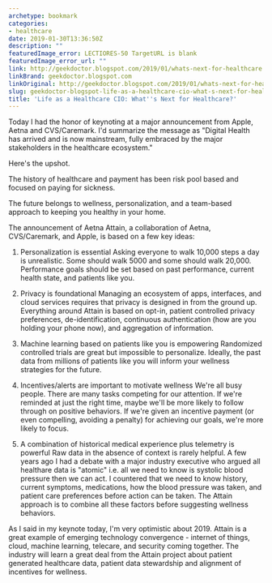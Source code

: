 ```yaml
---
archetype: bookmark
categories:
- healthcare
date: 2019-01-30T13:36:50Z
description: ""
featuredImage_error: LECTIORES-50 TargetURL is blank
featuredImage_error_url: ""
link: http://geekdoctor.blogspot.com/2019/01/whats-next-for-healthcare.html
linkBrand: geekdoctor.blogspot.com
linkOriginal: http://geekdoctor.blogspot.com/2019/01/whats-next-for-healthcare.html
slug: geekdoctor-blogspot-life-as-a-healthcare-cio-what-s-next-for-healthcare
title: 'Life as a Healthcare CIO: What''s Next for Healthcare?'
---
```

Today I had the honor of keynoting at a major announcement from Apple, Aetna and CVS/Caremark.   I'd summarize the message as "Digital Health has arrived and is now mainstream, fully embraced by the major stakeholders in the healthcare ecosystem."

Here's the upshot.

The history of healthcare and payment has been risk pool based and focused on paying for sickness.

The future belongs to wellness, personalization, and a team-based approach to keeping you healthy in your home. 

The announcement of Aetna Attain, a collaboration of Aetna, CVS/Caremark, and Apple, is based on a few key ideas:

1.  Personalization is essential
Asking everyone to walk 10,000 steps a day is unrealistic.   Some should walk 5000 and some should walk 20,000.    Performance goals should be set based on past performance, current health state, and patients like you.

2.  Privacy is foundational
Managing an ecosystem of apps, interfaces, and cloud services requires that privacy is designed in from the ground up.   Everything around Attain is based on opt-in, patient controlled privacy preferences, de-identification, continuous authentication (how are you holding your phone now), and aggregation of information.

3.  Machine learning based on patients like you is empowering
Randomized controlled trials are great but impossible to personalize.  Ideally, the past data from millions of patients like you will inform your wellness strategies for the future.

4.  Incentives/alerts are important to motivate wellness
We're all busy people.   There are many tasks competing for our attention.   If we're reminded at just the right time, maybe we'll be more likely to follow through on positive behaviors.   If we're given an incentive payment (or even compelling, avoiding a penalty) for achieving our goals, we're more likely to focus.

5.   A combination of historical medical experience plus telemetry is powerful
Raw data in the absence of context is rarely helpful.   A few years ago I had a debate with a major industry executive who argued all healthare data is "atomic" i.e. all we need to know is systolic blood pressure then we can act.  I countered that we need to know history, current symptoms, medications, how the blood pressure was taken, and patient care preferences before action can be taken.   The Attain approach is to combine all these factors before suggesting wellness behaviors.

As I said in my keynote today, I'm very optimistic about 2019.   Attain is a great example of  emerging technology convergence - internet of things, cloud, machine learning, telecare, and security coming together.    The industry will learn a great deal from the Attain project about patient generated healthcare data, patient data stewardship and alignment of incentives for wellness.
